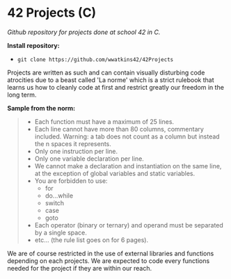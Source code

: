 # 42 Projects (C)

_Github repository for projects done at school 42 in C._

__Install repository:__

* `git clone https://github.com/wwatkins42/42Projects`

Projects are written as such and can contain visually disturbing code atrocities due to a beast called 'La norme' which is
a strict rulebook that learns us how to cleanly code at first and restrict greatly our freedom in the long term.

__Sample from the norm:__
> - Each function must have a maximum of 25 lines.
> - Each line cannot have more than 80 columns, commentary included. Warning: a tab does not count
> as a column but instead the n spaces it represents.
> - Only one instruction per line.
> - Only one variable declaration per line.
> - We cannot make a declaration and instantiation on the same line, at the exception of global variables and static variables.
> - You are forbidden to use:
>   - for
>   - do...while
>   - switch
>   - case
>   - goto
> - Each operator (binary or ternary) and operand must be separated by a single space.
> - etc... (the rule list goes on for 6 pages).

We are of course restricted in the use of external libraries and functions depending on each projects. We are expected to code every functions needed for the project if they are within our reach.

